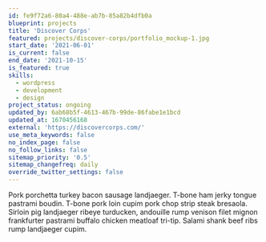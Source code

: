 ```yaml
---
id: fe9f72a6-80a4-488e-ab7b-85a82b4dfb0a
blueprint: projects
title: 'Discover Corps'
featured: projects/discover-corps/portfolio_mockup-1.jpg
start_date: '2021-06-01'
is_current: false
end_date: '2021-10-15'
is_featured: true
skills:
  - wordpress
  - development
  - design
project_status: ongoing
updated_by: 6ab68b5f-4613-467b-99de-86fabe1e1bcd
updated_at: 1670456168
external: 'https://discovercorps.com/'
use_meta_keywords: false
no_index_page: false
no_follow_links: false
sitemap_priority: '0.5'
sitemap_changefreq: daily
override_twitter_settings: false
---
```

Pork porchetta turkey bacon sausage landjaeger. T-bone ham jerky tongue pastrami boudin. T-bone pork loin cupim pork chop strip steak bresaola. Sirloin pig landjaeger ribeye turducken, andouille rump venison filet mignon frankfurter pastrami buffalo chicken meatloaf tri-tip. Salami shank beef ribs rump landjaeger cupim.